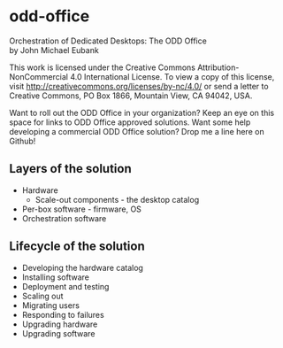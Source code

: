 # odd-office
Orchestration of Dedicated Desktops: The ODD Office  
by John Michael Eubank

This work is licensed under the Creative Commons Attribution-NonCommercial 4.0 International License. To view a copy of this license, visit http://creativecommons.org/licenses/by-nc/4.0/ or send a letter to Creative Commons, PO Box 1866, Mountain View, CA 94042, USA.

Want to roll out the ODD Office in your organization? Keep an eye on this space for links to ODD Office approved solutions. Want some help developing a commercial ODD Office solution? Drop me a line here on Github!


## Layers of the solution

* Hardware
  * Scale-out components - the desktop catalog
* Per-box software - firmware, OS
* Orchestration software

## Lifecycle of the solution

* Developing the hardware catalog
* Installing software
* Deployment and testing
* Scaling out
* Migrating users
* Responding to failures
* Upgrading hardware
* Upgrading software

